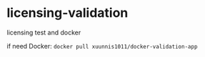 # licensing-validation
licensing test and docker

if need Docker:
```docker pull xuunnis1011/docker-validation-app```
